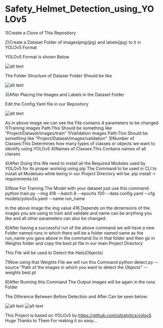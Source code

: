 # Safety_Helmet_Detection_using_YOLOv5

1)Create a Clove of This Repository

2)Create a Dataset Folder of images(png/jpg) and labels(jpg) to it in YOLOv5 Format

YOLOv5 Format is shown Below

![alt text](https://user-images.githubusercontent.com/47482315/131216020-6ddb2d6f-82c7-4966-b6fa-101c582be7f3.png)

The Folder Structure of Dataser Folder Should be like

![alt text](https://user-images.githubusercontent.com/47482315/131216714-6c11e325-808f-4917-9d65-7f267ec78ebe.png)

3)After Placing the Images and Labels in the Dataset Folder

Edit the Config.Yaml file in our Repository

![alt text](https://user-images.githubusercontent.com/47482315/131216143-13c960b5-838c-426f-b038-21d6fd45e11f.png)

As in above image we can see the File contains 4 parameters to be changed 
1)Training images Path:This Should be something like "Project/Dataset/images/train"
1)Validation images Path:This Should be something like "Project/Dataset/images/validation"
3)Number of Classes:This Determines how many types of classes or objects we want to identify using YOLOv5
4)Names of Classes:This Contains names of all classes

4)After Doing this We need to install all the Required Modules used by YOLOv5 for its proper working using pip
The Command to be used in CLI to install all Modelues while being in our Project Directory will be: pip install -r requirements.txt

5)Now For Training The Model with your dataset just use this command:
python train.py --img 416 --batch 8 --epochs 100 --data config.yaml --cfg models/yolov5s.yaml --name run_name

In the above image the img value 416 Depends on the dimensions of the images you are using to train and validate and name can be anything you like and all other
parameters can also be changed.

6)After having a successful run of the above command we will have a new Folder named runs in which there will be a folder named same as the run_name you gave above in the command
Go in that folder and then go in Weights folder and copy the best.pt file in our main Project Directory

This File will be used to Detect the Hats(Objects)

7)Now using that Weights File we will run this Command
python detect.py --source "Path of the images in which you want to detect the Objects"  --weights best.pt

8)After Running this Command The Output images will be again in the runs Folder

The Diference Between Before Detection and After Can be seen below:


![alt text](https://user-images.githubusercontent.com/47482315/131216590-bc881704-c599-4295-b60a-191fa65af33b.png)
![alt text](https://user-images.githubusercontent.com/47482315/131216617-065dd4d6-db68-4fec-8d7a-c0a2c2ce9c44.png)


This Project is based on YOLOv5 by https://github.com/ultralytics/yolov5
Huge Thanks to Them For making it so easy...

